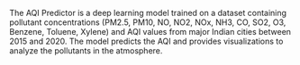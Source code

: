 
The AQI Predictor is a deep learning model trained on a dataset containing pollutant concentrations (PM2.5, PM10, NO, NO2, NOx, NH3, CO, SO2, O3, Benzene, Toluene, Xylene) and AQI values from major Indian cities between 2015 and 2020. The model predicts the AQI and provides visualizations to analyze the pollutants in the atmosphere.


